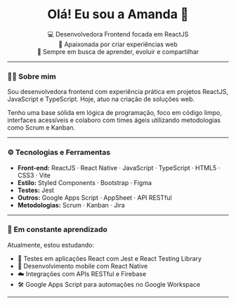 <h1 align="center">Olá! Eu sou a Amanda 👋</h1>

<p align="center">
  💻 Desenvolvedora Frontend focada em ReactJS <br/>
  📱 Apaixonada por criar experiências web <br/>
  🚀 Sempre em busca de aprender, evoluir e compartilhar
</p>

---

### 👩‍💻 Sobre mim

Sou desenvolvedora frontend com experiência prática em projetos ReactJS, JavaScript e TypeScript. Hoje, atuo na criação de soluções web. 

Tenho uma base sólida em lógica de programação, foco em código limpo, interfaces acessíveis e colaboro com times ágeis utilizando metodologias como Scrum e Kanban.  

---

### ⚙️ Tecnologias e Ferramentas

- **Front-end:** ReactJS · React Native · JavaScript · TypeScript · HTML5 · CSS3 · Vite  
- **Estilo:** Styled Components · Bootstrap · Figma  
- **Testes:** Jest  
- **Outros:** Google Apps Script · AppSheet · API RESTful  
- **Metodologias:** Scrum · Kanban · Jira  

---

### 🧠 Em constante aprendizado

Atualmente, estou estudando:

- 🧪 Testes em aplicações React com Jest e React Testing Library  
- 📲 Desenvolvimento mobile com React Native  
- ☁️ Integrações com APIs RESTful e Firebase  
- 🛠️ Google Apps Script para automações no Google Workspace  

---

